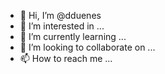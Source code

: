 - 👋 Hi, I’m @dduenes
- 👀 I’m interested in ...
- 🌱 I’m currently learning ...
- 💞️ I’m looking to collaborate on ...
- 📫 How to reach me ...

<!---
dduenes/dduenes is a ✨ special ✨ repository because its `README.md` (this file) appears on your GitHub profile.
You can click the Preview link to take a look at your changes.
--->
